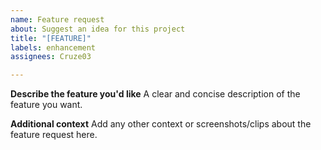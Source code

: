 ```yaml
---
name: Feature request
about: Suggest an idea for this project
title: "[FEATURE]"
labels: enhancement
assignees: Cruze03

---
```


**Describe the feature you'd like**
A clear and concise description of the feature you want.

**Additional context**
Add any other context or screenshots/clips about the feature request here.

